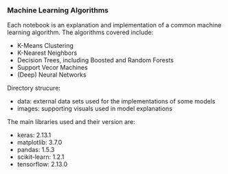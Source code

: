 ### Machine Learning Algorithms

Each notebook is an explanation and implementation of a common machine learning algorithm. The algorithms covered include:
- K-Means Clustering
- K-Nearest Neighbors
- Decision Trees, including Boosted and Random Forests
- Support Vecor Machines
- (Deep) Neural Networks

Directory strucure:
- data: external data sets used for the implementations of some models
- images: supporting visuals used in model explanations

The main libraries used and their version are:
- keras: 2.13.1
- matplotlib: 3.7.0
- pandas: 1.5.3
- scikit-learn: 1.2.1
- tensorflow: 2.13.0